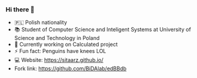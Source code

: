 ### Hi there 👋


- 🇵🇱 Polish nationality
- 📚 Student of Computer Science and Inteligent Systems at University of Science and Technology in Poland 
- 🔭 Currently working on Calculated project
- ⚡ Fun fact: Penguins have knees LOL
- 💻 Website: https://sitaarz.github.io/
- Fork link: https://github.com/BiDAlab/edBBdb
